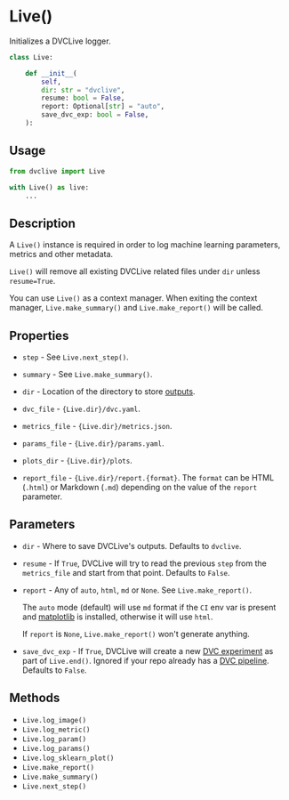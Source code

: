 # Live()

Initializes a DVCLive logger.

```py
class Live:

    def __init__(
        self,
        dir: str = "dvclive",
        resume: bool = False,
        report: Optional[str] = "auto",
        save_dvc_exp: bool = False,
    ):
```

## Usage

```py
from dvclive import Live

with Live() as live:
    ...
```

## Description

A `Live()` instance is required in order to log machine learning parameters,
metrics and other metadata.

<admon type="warn">

`Live()` will remove all existing DVCLive related files under `dir` unless
`resume=True`.

</admon>

You can use `Live()` as a context manager. When exiting the context manager,
`Live.make_summary()` and `Live.make_report()` will be called.

## Properties

- `step` - See `Live.next_step()`.

- `summary` - See `Live.make_summary()`.

- `dir` - Location of the directory to store
  [outputs](/doc/dvclive/how-it-works).

- `dvc_file` - `{Live.dir}/dvc.yaml`.

- `metrics_file` - `{Live.dir}/metrics.json`.

- `params_file` - `{Live.dir}/params.yaml`.

- `plots_dir` - `{Live.dir}/plots`.

- `report_file` - `{Live.dir}/report.{format}`. The `format` can be HTML
  (`.html`) or Markdown (`.md`) depending on the value of the `report`
  parameter.

## Parameters

- `dir` - Where to save DVCLive's outputs. Defaults to `dvclive`.

- `resume` - If `True`, DVCLive will try to read the previous `step` from the
  `metrics_file` and start from that point. Defaults to `False`.

- `report` - Any of `auto`, `html`, `md` or `None`. See `Live.make_report()`.

  The `auto` mode (default) will use `md` format if the `CI` env var is present
  and [matplotlib](https://matplotlib.org/) is installed, otherwise it will use
  `html`.

  If `report` is `None`, `Live.make_report()` won't generate anything.

- `save_dvc_exp` - If `True`, DVCLive will create a new
  [DVC experiment](/doc/dvclive/how-it-works#track-the-results) as part of
  `Live.end()`. Ignored if your repo already has a
  [DVC pipeline](/doc/user-guide/pipelines). Defaults to `False`.

## Methods

- `Live.log_image()`
- `Live.log_metric()`
- `Live.log_param()`
- `Live.log_params()`
- `Live.log_sklearn_plot()`
- `Live.make_report()`
- `Live.make_summary()`
- `Live.next_step()`
